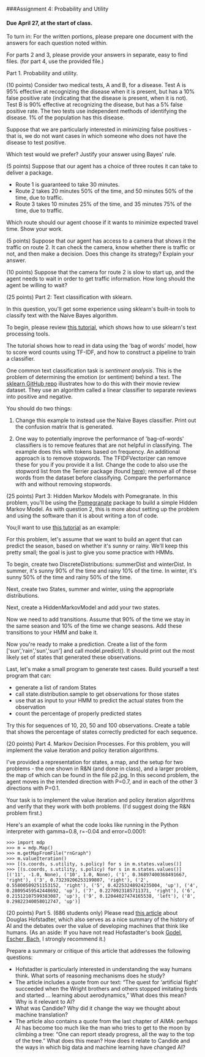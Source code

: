 ###Assignment 4: Probability and Utility

#### Due April 27, at the start of class.

To turn in: For the written portions, please prepare one document with the answers for each question noted within.

For parts 2 and 3, please provide your answers in separate, easy to find files. (for part 4, use the provided file.)

Part 1. Probability and utility.

(10 points) Consider two medical tests, A and B, for a disease. 
Test A is 95% effective at recognizing the disease when it is present, 
but has a 10% false positive rate (indicating that the disease is present, when it is not). 
Test B is 90% effective at recognizing the disease, but has a 5% false positive rate. 
The two tests use independent methods of identifying the disease. 
1% of the population has this disease.

Suppose that we are particularly interested in minimizing false positives - that is, we do not want 
cases in which someone who does not have the disease to test positive.

Which test would we prefer? Justify your answer using Bayes' rule.

(5 points) Suppose that our agent has a choice of three routes it can take to deliver a package. 
- Route 1 is guaranteed to take 30 minutes.
- Route 2 takes 20 minutes 50% of the time, and 50 minutes 50% of the time, due to traffic.
- Route 3 takes 10 minutes 25% of the time, and 35 minutes 75% of the time, due to traffic.

Which route should our agent choose if it wants to minimize expected travel time. Show your work.

(5 points) Suppose that our agent has access to a camera that shows it the traffic on route 2. It can check the camera,
know whether there is traffic or not, and then make a decision. Does this change its strategy? Explain your answer.

(10 points) Suppose that the camera for route 2 is slow to start up, and the agent needs to wait in order to get 
traffic information. How long should the agent be willing to wait? 


(25 points) Part 2: Text classification with sklearn.

In this question, you'll get some experience using sklearn's built-in tools to classify text with the Naive Bayes algorithm.

To begin, please review [this tutorial](https://scikit-learn.org/stable/tutorial/text_analytics/working_with_text_data.html
), which shows how to use sklearn's text processing tools.


The tutorial shows how to read in data using the 'bag of words' model, how to score word counts using TF-IDF, and how to 
construct a pipeline to train a classifier. 

One common text classification task  is *sentiment analysis*. This is the problem of determining the emotion (or sentiment) behind a text.
The [sklearn GitHub repo](https://github.com/scikit-learn/scikit-learn/blob/main/doc/tutorial/text_analytics/solutions/exercise_02_sentiment.py)
illustrates how to do this with their movie review dataset. They use an algorithm called a linear classifier to separate 
reviews into positive and negative.

You should do two things:
1. Change this example to instead use the Naive Bayes classifier. Print out the confusion matrix that is generated.

2. One way to potentially improve the performance of 'bag-of-words' classifiers is to remove features that are not helpful in classifying. The example
does this with tokens based on frequency. An additional approach is to remove stopwords. The TFIDFVectorizer can 
   remove these for you if you provide it a list. Change the code to also use the stopword list from the Terrier package (found [here](https://github.com/kavgan/stop-words/blob/master/terrier-stop.txt)); remove all of these words from the dataset before classifying.
   Compare the performance with and without removing stopwords.
   

(25 points) Part 3: Hidden Markov Models with Pomegranate. In this problem, you'll be using the [Pomegranate](https://pomegranate.readthedocs.io/en/latest/) package to build
a simple Hidden Markov Model. As with question 2, this is more about setting up the problem and using the software than it is about writing a ton of code.

You;ll want to use [this tutorial](https://github.com/jmschrei/pomegranate/blob/master/tutorials/B_Model_Tutorial_3_Hidden_Markov_Models.ipynb
) as an example:

For this problem, let's assume that we want to build an agent that can predict the season, based on whether it's sunny or rainy. We'll keep this pretty small; the goal is just to give you some practice with HMMs.

To begin, create two DiscreteDistributions: summerDist and winterDist. In summer, it's sunny 90% of the time and rainy 10% of the time.
In winter, it's sunny 50% of the time and rainy 50% of the time.

Next, create two States, summer and winter, using the appropriate distributions.

Next, create a HiddenMarkovModel and add your two states.

Now we need to add transitions. Assume that 90% of the time we stay in the same season and 10% of the time we change seasons. Add these transitions
to your HMM and bake it.

Now you're ready to make a prediction. Create a list of the form ['sun','rain','sun','sun'] and call model.predict(). It should print out the most likely 
set of states that generated these observations.

Last, let's make a small program to generate test cases. Build yourself a test program that can:
- generate a list of random States
- call state.distribution.sample to get observations for those states
- use that as input to your HMM to predict the actual states from the observation
- count the percentage of properly predicted states

Try this for sequences of 10, 20, 50 and 100 observations. Create a table that shows the percentage of states correctly predicted for each sequence.

(20 points) Part 4. Markov Decision Processes. 
   For this problem, you will implement the value iteration and policy iteration algorithms. 

I've provided a representation for states, a map, and the setup for two problems - the one shown in R&N (and done in class), and a larger problem, the map of which can be found in the file p2.jpg. In this second problem, the agent moves in the intended direction with P=0.7, and in each of the other 3 directions with P=0.1.

Your task is to implement the value iteration and policy iteration algorithms and verify that they work with both problems. (I'd suggest doing the R&N problem first.)


Here's an example of what the code looks like running in the Python interpreter with gamma=0.8, r=-0.04 and error=0.0001:

```
>>> import mdp
>>> m = mdp.Map()
>>> m.getMapFromFile("rnGraph")
>>> m.valueIteration()
>>> [(s.coords, s.utility, s.policy) for s in m.states.values()]
>>> [(s.coords, s.utility, s.policy) for s in m.states.values()]
[('11', -1.0, None), ('10', 1.0, None), ('1', 0.36897400368491667, 'right'), ('3', 0.73239206253199807, 'right'), ('2', 0.55800509251153152, 'right'), ('5', 0.42253248924235004, 'up'), ('4', 0.28095459542448692, 'up'), ('7', 0.2270923185711371, 'right'), ('6', 0.21512107599383087, 'up'), ('9', 0.12044027474165538, 'left'), ('8', 0.29822340058012747, 'up')]
```

(20 points) Part 5. (686 students only) Please read [this article](https://www.theatlantic.com/magazine/archive/2013/11/the-man-who-would-teach-machines-to-think/309529/)
about Douglas Hofstadter, which also serves as a nice summary of the history of AI and the debates over 
the value of developing machines that think like humans. (As an aside: If you have not read Hofastadter's book [Godel, Escher, Bach](https://en.wikipedia.org/wiki/G%C3%B6del,_Escher,_Bach), I strongly recommend it.)

Prepare a summary or critique of this article that addresses the following questions:

- Hofstadter is particularly interested in understanding the way humans think. What sorts of reasoning mechanisms does he study?
- The article includes a quote from our text: “The quest for ‘artificial flight’ succeeded when the Wright brothers and others stopped imitating birds and started … learning about aerodynamics,” What does this mean? Why is it relevant to AI?
- What was Candide? Why did it change the way we thought about machine translation? 
- The article also contains a quote from the last chapter of AIMA: perhaps AI has become too much like the man who tries to get to the moon by climbing a tree: “One can report steady progress, all the way to the top of the tree.” What does this mean? How does it 
  relate to Candide and the ways in which big data and machine learning have changed AI?
